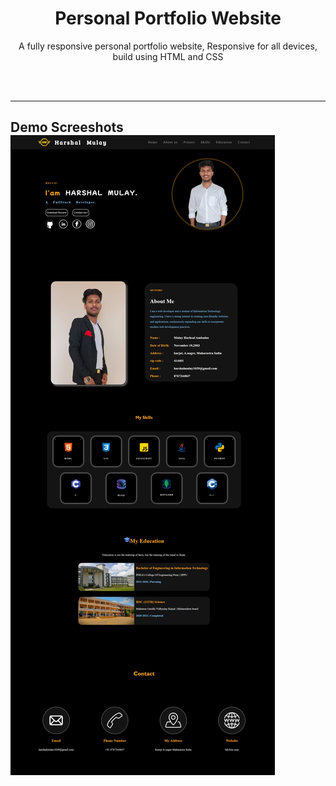 <div align="center">

# Personal Portfolio Website

</div>

<p align="center">A fully responsive personal portfolio website,
Responsive for all devices, build using HTML and CSS</p>

<br>
<br>
<hr>
<h2>Demo Screeshots
<img src="./images/fulldemo.jpeg">